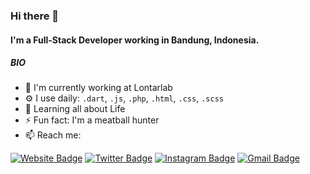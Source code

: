 ### Hi there 👋

#### I'm a Full-Stack Developer working in Bandung, Indonesia.

##### BIO

- 🌈 I'm currently working at Lontarlab
- ⚙️ I use daily: `.dart`, `.js`, `.php`, `.html`, `.css`, `.scss`
- 🌱 Learning all about Life
- ⚡ Fun fact: I'm a meatball hunter
- 📫 Reach me:

[![Website Badge](https://img.shields.io/badge/-ihsanfrr.github.io-47CCCC?style=flat&logo=Google-Chrome&logoColor=white&link=https://ihsanfrr.github.io)](https://ihsanfrr.github.io)
[![Twitter Badge](https://img.shields.io/badge/-@ihsanfrr-1ca0f1?style=flat&labelColor=1ca0f1&logo=twitter&logoColor=white&link=https://twitter.com/ihsanfrr)](https://twitter.com/ihsanfrr)
[![Instagram Badge](https://img.shields.io/badge/-@ihsanfrr-purple?style=flat&logo=instagram&logoColor=white&link=https://instagram.com/ihsanfrr/)](https://instagram.com/ihsanfrr)
[![Gmail Badge](https://img.shields.io/badge/-Ihsan.fajardan-c14438?style=flat&logo=Gmail&logoColor=white&link=mailto:ihsan.fajardan@gmail.com)](mailto:ihsan.fajardan@gmail.com)
